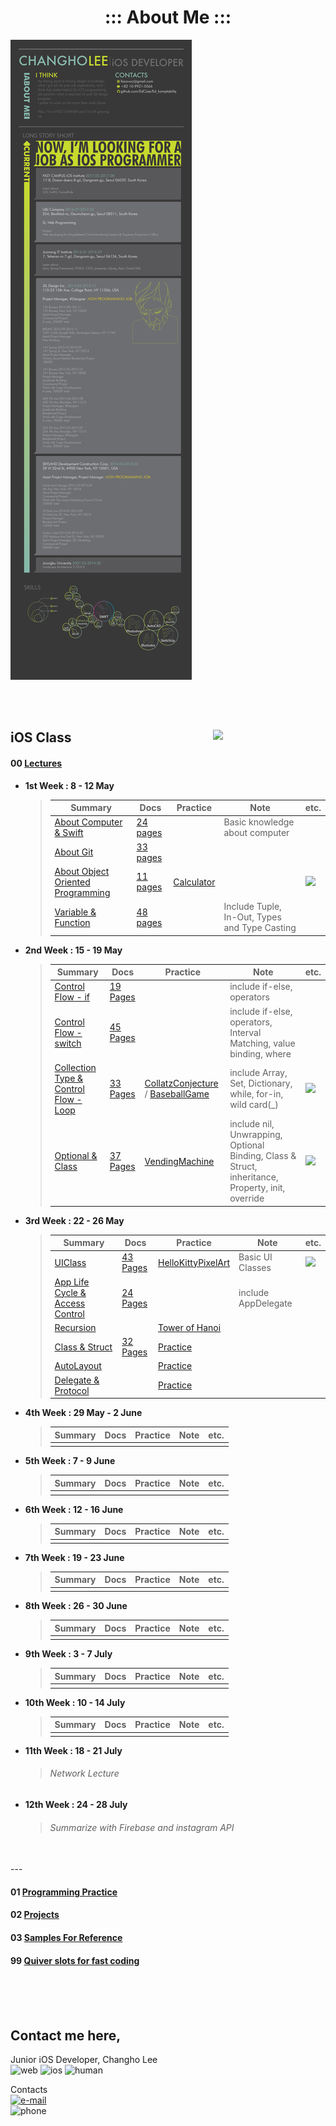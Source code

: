 # <center>::: About Me :::</center>

![cover](cover.png)

<br>
<br>

## iOS Class <img src = "http://cdn.www.fastcampus.co.kr/wp-content/uploads/2016/01/fastcampus_logo_345x76.png" width = 180 align = right>

#### 00 [Lectures](https://github.com/EdCLee/Ed_komptability/tree/master/00%20Lectures)

- **1st Week : 8 - 12 May**

	> | <center>Summary</center> | <center>Docs</center> | <center>Practice</center> | <center>Note</center> | <center>etc.</center> |
	> | :--- | :--- | :--- | :--- | :--- |
	> | [About Computer & Swift](https://github.com/EdCLee/Ed_komptability/tree/master/00%20Lectures/01%20aboutSwift) | [24 pages](https://github.com/EdCLee/Ed_komptability/blob/master/00%20Lectures/01%20aboutSwift/20170508.pdf) || Basic knowledge about computer |
	> | [About Git](https://github.com/EdCLee/Ed_komptability/tree/master/00%20Lectures/02%20aboutGit) | [33 pages](https://github.com/EdCLee/Ed_komptability/blob/master/00%20Lectures/02%20aboutGit/20170509.pdf) |||
	> | [About Object Oriented Programming](https://github.com/EdCLee/Ed_komptability/tree/master/00%20Lectures/03%20객체지향프로그래밍%2C%20인스턴스) | [11 pages](https://github.com/EdCLee/Ed_komptability/blob/master/00%20Lectures/03%20객체지향프로그래밍%2C%20인스턴스/20170510.pdf) | [Calculator](https://github.com/EdCLee/Ed_komptability/tree/master/01%20Programming%20Practice/02%20App%20Practice/01%20Calculator) || <img src = "https://github.com/EdCLee/Ed_komptability/blob/master/01%20Programming%20Practice/02%20App%20Practice/01%20Calculator/calculatorResult00.png" width = 180> |
	> | [Variable & Function](https://github.com/EdCLee/Ed_komptability/tree/master/00%20Lectures/04%20변수%2C%20상수%2C%20함수) | [48 pages](https://github.com/EdCLee/Ed_komptability/blob/master/00%20Lectures/04%20변수%2C%20상수%2C%20함수/20170511.pdf) || Include Tuple, In-Out, Types and Type Casting |

- **2nd Week : 15 - 19 May**

	> | <center>Summary</center> | <center>Docs</center> | <center>Practice</center> | <center>Note</center> | <center>etc.</center> |
	> | :--- | :--- | :--- | :--- | :--- |
	> | [Control Flow - if](https://github.com/EdCLee/Ed_komptability/tree/master/00%20Lectures/05%20조건문%20if%20%26%20연산자) | [19 Pages](https://github.com/EdCLee/Ed_komptability/blob/master/00%20Lectures/05%20조건문%20if%20%26%20연산자/20170512.pdf) || include if-else, operators ||
	> | [Control Flow - switch](https://github.com/EdCLee/Ed_komptability/tree/master/00%20Lectures/06%20조건문%20switch) | [45 Pages](https://github.com/EdCLee/Ed_komptability/blob/master/00%20Lectures/06%20조건문%20switch/20170515.pdf) || include if-else, operators, Interval Matching, value binding, where ||
	> | [Collection Type & Control Flow - Loop](https://github.com/EdCLee/Ed_komptability/tree/master/00%20Lectures/07%20Collection%20Type%20%26%20반복문%20(while%20%26%20for-in)) | [33 Pages](https://github.com/EdCLee/Ed_komptability/blob/master/00%20Lectures/07%20Collection%20Type%20%26%20반복문%20(while%20%26%20for-in)/20170516.pdf) | [CollatzConjecture](https://github.com/EdCLee/Ed_komptability/blob/master/01%20Programming%20Practice/01%20Algorithm%20Practice/02%20CollatzConjecture/CollatzConjecture/ViewController.swift) / [BaseballGame](https://github.com/EdCLee/Ed_komptability/blob/master/01%20Programming%20Practice/02%20App%20Practice/04%20BaseBallGame/BaseBallGame/ViewController.swift) | include Array, Set, Dictionary, while, for-in, wild card(_) | <img src = "https://github.com/EdCLee/Ed_komptability/blob/master/01%20Programming%20Practice/02%20App%20Practice/04%20BaseBallGame/BaseBallGameResult00.png" width = 180> |
	> | [Optional & Class](https://github.com/EdCLee/Ed_komptability/tree/master/00%20Lectures/08%20Optional%20%26%20Class) | [37 Pages](https://github.com/EdCLee/Ed_komptability/blob/master/00%20Lectures/08%20Optional%20%26%20Class/20170517.pdf) | [VendingMachine](https://github.com/EdCLee/Ed_komptability/blob/master/01%20Programming%20Practice/02%20App%20Practice/03%20VendingMachine/VendingMachine/ViewController.swift)| include nil, Unwrapping, Optional Binding, Class & Struct, inheritance, Property, init, override | <img src="https://github.com/EdCLee/Ed_komptability/blob/master/01%20Programming%20Practice/02%20App%20Practice/03%20VendingMachine/VendingMAchineResult00.png" width = 180> |
	
- **3rd Week : 22 - 26 May**

	> | <center>Summary</center> | <center>Docs</center> | <center>Practice</center> | <center>Note</center> | <center>etc.</center> |
	> | :--- | :--- | :--- | :--- | :--- |
	> | [UIClass](https://github.com/EdCLee/Ed_komptability/tree/master/00%20Lectures/10%20UIView%2C%20UICode%2C%20Asset) | [43 Pages](https://github.com/EdCLee/Ed_komptability/blob/master/00%20Lectures/10%20UIView%2C%20UICode%2C%20Asset/20170522.pdf) | [HelloKittyPixelArt](https://github.com/EdCLee/Ed_komptability/blob/master/00%20Lectures/10%20UIView%2C%20UICode%2C%20Asset/HelloKittyPixelArt/HelloKittyPixelArt/ViewController.swift) | Basic UI Classes | <img src="https://github.com/EdCLee/Ed_komptability/blob/master/00%20Lectures/10%20UIView%2C%20UICode%2C%20Asset/HelloKittyPixelArt/HelloKittyPixelArtResult00.png" width=180>|
	> | [App Life Cycle & Access Control](https://github.com/EdCLee/Ed_komptability/tree/master/00%20Lectures/11%20AppLifeCycle%20%26%20Access%20Control) | [24 Pages](https://github.com/EdCLee/Ed_komptability/blob/master/00%20Lectures/11%20AppLifeCycle%20%26%20Access%20Control/20170523.pdf)|| include AppDelegate ||
	> | [Recursion](https://github.com/EdCLee/Ed_komptability/tree/master/00%20Lectures/12%20Recursion) || [Tower of Hanoi](https://github.com/EdCLee/Ed_komptability/blob/master/01%20Programming%20Practice/01%20Algorithm%20Practice/03%20HanoiTower.playground/Contents.swift) |||
	> | [Class & Struct]() | [32 Pages](https://github.com/EdCLee/Ed_komptability/blob/master/00%20Lectures/13%20Class%20%26%20Struct/20170523.pdf) | [Practice](https://github.com/EdCLee/Ed_komptability/tree/master/00%20Lectures/13%20Class%20%26%20Struct/ClassStructure/ClassStructure) |||
	> | [AutoLayout](https://github.com/EdCLee/Ed_komptability/tree/master/00%20Lectures/14%20AutoLayout) || [Practice](https://github.com/EdCLee/Ed_komptability/tree/master/00%20Lectures/14%20AutoLayout/AutoLauout/AutoLauout) |||
	> | [Delegate & Protocol](https://github.com/EdCLee/Ed_komptability/tree/master/00%20Lectures/15%20Delegate%20%26%20Protocol)|| [Practice](https://github.com/EdCLee/Ed_komptability/blob/master/00%20Lectures/15%20Delegate%20%26%20Protocol/protocolDelegate/protocolDelegate/ViewController.swift)|||
	
- **4th Week : 29 May - 2 June**

	> | <center>Summary</center> | <center>Docs</center> | <center>Practice</center> | <center>Note</center> | <center>etc.</center> |
	> | :--- | :--- | :--- | :--- | :--- |
	> | []() | []() ||||
	
- **5th Week : 7 - 9 June**

	> | <center>Summary</center> | <center>Docs</center> | <center>Practice</center> | <center>Note</center> | <center>etc.</center> |
	> | :--- | :--- | :--- | :--- | :--- |
	> | []() | []() ||||
	
- **6th Week : 12 - 16 June**

	> | <center>Summary</center> | <center>Docs</center> | <center>Practice</center> | <center>Note</center> | <center>etc.</center> |
	> | :--- | :--- | :--- | :--- | :--- |
	> | []() | []() ||||
	
- **7th Week : 19 - 23 June**

	> | <center>Summary</center> | <center>Docs</center> | <center>Practice</center> | <center>Note</center> | <center>etc.</center> |
	> | :--- | :--- | :--- | :--- | :--- |
	> | []() | []() ||||

- **8th Week : 26 - 30 June**

	> | <center>Summary</center> | <center>Docs</center> | <center>Practice</center> | <center>Note</center> | <center>etc.</center> |
	> | :--- | :--- | :--- | :--- | :--- |
	> | []() | []() ||||
	
- **9th Week : 3 - 7 July**

	> | <center>Summary</center> | <center>Docs</center> | <center>Practice</center> | <center>Note</center> | <center>etc.</center> |
	> | :--- | :--- | :--- | :--- | :--- |
	> | []() | []() ||||
	
- **10th Week : 10 - 14 July**

	> | <center>Summary</center> | <center>Docs</center> | <center>Practice</center> | <center>Note</center> | <center>etc.</center> |
	> | :--- | :--- | :--- | :--- | :--- |
	> | []() | []() ||||
	
- **11th Week : 18 - 21 July**

	> ###### Network Lecture
	
- **12th Week : 24 - 28 July**

	> ###### Summarize with Firebase and instagram API

<br>
---
<br>
	
#### 01 [Programming Practice](https://github.com/EdCLee/Ed_komptability/tree/master/01%20Programming%20Practice)	
#### 02 [Projects](https://github.com/EdCLee/Ed_komptability/tree/master/02%20Projects)

#### 03 [Samples For Reference](https://github.com/EdCLee/Ed_komptability/tree/master/03%20Samples(ForReference))

#### 99 [Quiver slots for fast coding](https://github.com/EdCLee/Ed_komptability/tree/master/99%20Quiver)

<br>
<br>
<br>

## Contact me here,

Junior iOS Developer, 
Changho Lee
<br>
![web](https://img.shields.io/badge/Web-40-orange.svg) 
![ios](https://img.shields.io/badge/iOS-60-yellow.svg)
![human](https://img.shields.io/badge/human-80-green.svg)
<br>

Contacts
<br>
[![e-mail](https://img.shields.io/badge/email-llacovoc@gmail.com-brightgreen.svg)](mailto:llacovoc@gmail.com)
<br>
![phone](https://img.shields.io/badge/phone-+82--10--2173--4717-blue.svg)
